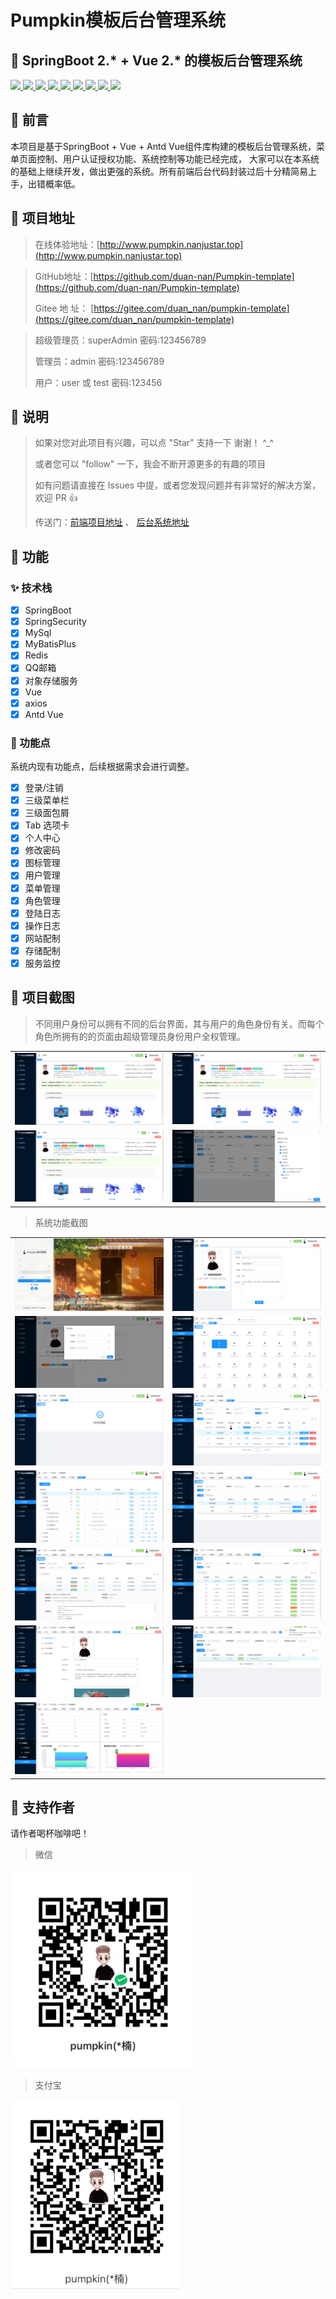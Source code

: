 # Pumpkin模板后台管理系统



## 🎉 SpringBoot 2.* + Vue 2.* 的模板后台管理系统


<a target="_blank" href="https://gitee.com/duan_nan/pumpkin-template">
    <img src="https://img.shields.io/badge/SpringBoot-2.5.5-brightgreen"/>
    <img src="https://img.shields.io/badge/SpringSecurity-%E6%9D%83%E9%99%90-brightgreen"/>
    <img src="https://img.shields.io/badge/Mysql-8.0.25-yellowgreen"/>
    <img src="https://img.shields.io/badge/MyBatisPlus-3.4.2-orange"/>
    <img src="https://img.shields.io/badge/spring--Redis-2.5.5-blue"/>
    <img src="https://img.shields.io/badge/vue-2.6.11-red"/>
    <img src="https://img.shields.io/badge/axios-0.24.0-green"/>
    <img src="https://img.shields.io/badge/vuex-3.4.0-yellow"/>
    <img src="https://img.shields.io/badge/Antd%20Vue-1.7.2-yellowgreen"/>
</a>

## 🎊 前言

本项目是基于SpringBoot + Vue + Antd Vue组件库构建的模板后台管理系统，菜单页面控制、用户认证授权功能、系统控制等功能已经完成，
大家可以在本系统的基础上继续开发，做出更强的系统。所有前端后台代码封装过后十分精简易上手，出错概率低。


## 🎀 项目地址

> 在线体验地址：[http://www.pumpkin.nanjustar.top](http://www.pumpkin.nanjustar.top)

> GitHub地址：[https://github.com/duan-nan/Pumpkin-template](https://github.com/duan-nan/Pumpkin-template)
> 
> Gitee 地 址： [https://gitee.com/duan_nan/pumpkin-template](https://gitee.com/duan_nan/pumpkin-template)

> 超级管理员：superAdmin 密码:123456789
> 
> 管理员：admin 密码:123456789
> 
> 用户：user 或 test 密码:123456


## 🎏 说明

>  如果对您对此项目有兴趣，可以点 "Star" 支持一下 谢谢！ ^_^
> 
>  或者您可以 "follow" 一下，我会不断开源更多的有趣的项目
> 
>  如有问题请直接在 Issues 中提，或者您发现问题并有非常好的解决方案，欢迎 PR 👍
> 
>  传送门：[前端项目地址](https://gitee.com/duan_nan/pumpkin-template/tree/master/pumpkin-template-backstage)  、 [后台系统地址](https://gitee.com/duan_nan/pumpkin-template/tree/master/pumpkin-temaplte-server)


## 🎈 功能
### ✨ 技术栈
-   [x] SpringBoot
-   [x] SpringSecurity
-   [x] MySql
-   [x] MyBatisPlus
-   [x] Redis
-   [x] QQ邮箱
-   [x] 对象存储服务
-   [x] Vue
-   [x] axios
-   [x] Antd Vue

### 🎷 功能点

系统内现有功能点，后续根据需求会进行调整。

-   [x] 登录/注销
-   [x] 三级菜单栏
-   [x] 三级面包屑
-   [x] Tab 选项卡
-   [x] 个人中心
-   [x] 修改密码
-   [x] 图标管理
-   [x] 用户管理
-   [x] 菜单管理
-   [x] 角色管理
-   [x] 登陆日志
-   [x] 操作日志
-   [x] 网站配制
-   [x] 存储配制
-   [x] 服务监控

## 💎 项目截图

> 不同用户身份可以拥有不同的后台界面，其与用户的角色身份有关。而每个角色所拥有的的页面由超级管理员身份用户全权管理。

<table>
    <tr>
        <td><img src="./picture/project_pic/super_admin_page.png"/></td>
        <td><img src="./picture/project_pic/admin.png"/></td>
    </tr>
    <tr>
        <td><img src="./picture/project_pic/user_page.png"/></td>
        <td><img src="./picture/project_pic/auth.png"/></td>
    </tr>
</table>

> 系统功能截图

<table>
    <tr>
        <td><img src="./picture/project_pic/page.png"/></td>
        <td><img src="./picture/project_pic/person_center.png"/></td>
    </tr>
    <tr>
        <td><img src="./picture/project_pic/update_password.png"/></td>
        <td><img src="./picture/project_pic/icon.png"/></td>
    </tr>
    <tr>
        <td><img src="./picture/project_pic/no_develop.png"/></td>
        <td><img src="./picture/project_pic/user_manage.png"/></td>
    </tr>
    <tr>
        <td><img src="./picture/project_pic/perm_auth.png"/></td>
        <td><img src="./picture/project_pic/role.png"/></td>
    </tr>
    <tr>
        <td><img src="./picture/project_pic/operate_log.png"/></td>
        <td><img src="./picture/project_pic/login_log.png"/></td>
    </tr>
    <tr>
        <td><img src="./picture/project_pic/website_config.png"/></td>
        <td><img src="./picture/project_pic/object_store.png"/></td>
    </tr>
    <tr>
        <td><img src="./picture/project_pic/system.png"/></td>
    </tr>
</table>

## 🔔 支持作者
请作者喝杯咖啡吧！

> 微信
> 
<img src="./picture/wechat.png" alt="微信收款码" style="width:295px">

> 支付宝
> 
<img src="./picture/alipay.png" alt="支付宝收款码" style="width:270px">

